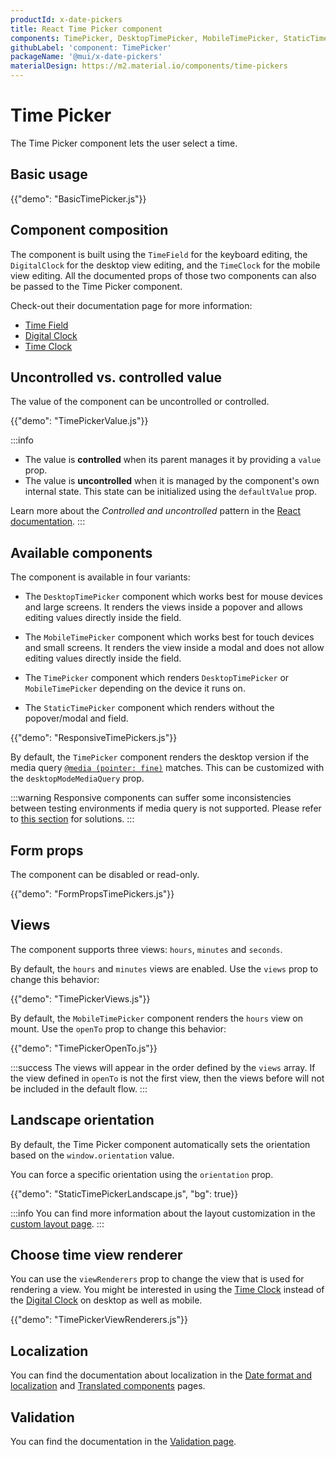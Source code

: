 ```yaml
---
productId: x-date-pickers
title: React Time Picker component
components: TimePicker, DesktopTimePicker, MobileTimePicker, StaticTimePicker, DigitalClock, MultiSectionDigitalClock, TimeClock
githubLabel: 'component: TimePicker'
packageName: '@mui/x-date-pickers'
materialDesign: https://m2.material.io/components/time-pickers
---
```


# Time Picker

<p class="description">The Time Picker component lets the user select a time.</p>

## Basic usage

{{"demo": "BasicTimePicker.js"}}

## Component composition

The component is built using the `TimeField` for the keyboard editing, the `DigitalClock` for the desktop view editing, and the `TimeClock` for the mobile view editing.
All the documented props of those two components can also be passed to the Time Picker component.

Check-out their documentation page for more information:

- [Time Field](/x/react-date-pickers/time-field/)
- [Digital Clock](/x/react-date-pickers/digital-clock/)
- [Time Clock](/x/react-date-pickers/time-clock/)

## Uncontrolled vs. controlled value

The value of the component can be uncontrolled or controlled.

{{"demo": "TimePickerValue.js"}}

:::info

- The value is **controlled** when its parent manages it by providing a `value` prop.
- The value is **uncontrolled** when it is managed by the component's own internal state. This state can be initialized using the `defaultValue` prop.

Learn more about the _Controlled and uncontrolled_ pattern in the [React documentation](https://react.dev/learn/sharing-state-between-components#controlled-and-uncontrolled-components).
:::

## Available components

The component is available in four variants:

- The `DesktopTimePicker` component which works best for mouse devices and large screens.
  It renders the views inside a popover and allows editing values directly inside the field.

- The `MobileTimePicker` component which works best for touch devices and small screens.
  It renders the view inside a modal and does not allow editing values directly inside the field.

- The `TimePicker` component which renders `DesktopTimePicker` or `MobileTimePicker` depending on the device it runs on.

- The `StaticTimePicker` component which renders without the popover/modal and field.

{{"demo": "ResponsiveTimePickers.js"}}

By default, the `TimePicker` component renders the desktop version if the media query [`@media (pointer: fine)`](https://developer.mozilla.org/en-US/docs/Web/CSS/@media/pointer) matches.
This can be customized with the `desktopModeMediaQuery` prop.

:::warning
Responsive components can suffer some inconsistencies between testing environments if media query is not supported.
Please refer to [this section](/x/react-date-pickers/base-concepts/#testing-caveats) for solutions.
:::

## Form props

The component can be disabled or read-only.

{{"demo": "FormPropsTimePickers.js"}}

## Views

The component supports three views: `hours`, `minutes` and `seconds`.

By default, the `hours` and `minutes` views are enabled.
Use the `views` prop to change this behavior:

{{"demo": "TimePickerViews.js"}}

By default, the `MobileTimePicker` component renders the `hours` view on mount.
Use the `openTo` prop to change this behavior:

{{"demo": "TimePickerOpenTo.js"}}

:::success
The views will appear in the order defined by the `views` array.
If the view defined in `openTo` is not the first view, then the views before will not be included in the default flow.
:::

## Landscape orientation

By default, the Time Picker component automatically sets the orientation based on the `window.orientation` value.

You can force a specific orientation using the `orientation` prop.

{{"demo": "StaticTimePickerLandscape.js", "bg": true}}

:::info
You can find more information about the layout customization in the [custom layout page](/x/react-date-pickers/custom-layout/).
:::

## Choose time view renderer

You can use the `viewRenderers` prop to change the view that is used for rendering a view.
You might be interested in using the [Time Clock](/x/react-date-pickers/time-clock/) instead of the [Digital Clock](/x/react-date-pickers/digital-clock/) on desktop as well as mobile.

{{"demo": "TimePickerViewRenderers.js"}}

## Localization

You can find the documentation about localization in the [Date format and localization](/x/react-date-pickers/adapters-locale/) and [Translated components](/x/react-date-pickers/localization/) pages.

## Validation

You can find the documentation in the [Validation page](/x/react-date-pickers/validation/).

